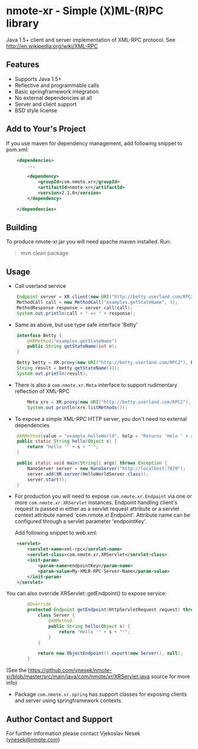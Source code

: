 nmote-xr - Simple (X)ML-(R)PC library
=====================================

Java 1.5+ client and server implementation of XML-RPC protocol.
See http://en.wikipedia.org/wiki/XML-RPC

Features
--------
* Supports Java 1.5+
* Reflective and programmable calls
* Basic springframework integration
* No external dependencies at all
* Server and client support
* BSD style license


Add to Your's Project
---------------------

If you use maven for dependency management, add following snippet to pom.xml:

```xml
	<dependencies>
		...

		<dependency>
			<groupId>com.nmote.xr</groupId>
			<artifactId>nmote-xr</artifactId>
			<version>2.1.0</version>
		</dependency>

	</dependencies>
```

Building
--------
To produce nmote-xr.jar you will need apache maven installed. Run:

> mvn clean package

Usage
-----

* Call userland service

```java
	Endpoint server = XR.client(new URI("http://betty.userland.com/RPC2"));
	MethodCall call = new MethodCall("examples.getStateName", 3);
	MethodResponse response = server.call(call);
	System.out.println(call + " => " + response);
```

* Same as above, but use type safe interface 'Betty'

```java
	interface Betty {
		@XRMethod("examples.getStateName")
		public String getStateName(int n);
	}

	Betty betty = XR.proxy(new URI("http://betty.userland.com/RPC2"), Betty.class);
	String result = betty.getStateName(41);
	System.out.println(result);
```

* There is also a `com.nmote.xr.Meta` interface to support rudimentary reflection of XML-RPC

```java
		Meta xrs = XR.proxy(new URI("http://betty.userland.com/RPC2"), Meta.class);
		System.out.println(xrs.listMethods());
```

* To expose a simple XML-RPC HTTP server, you don't need no external dependencies

```java
	@XRMethod(value = "example.helloWorld", help = "Returns 'Helo ' + argument")
	public static String hello(Object s) {
		return "Hello '" + s + "'";
	}

	public static void main(String[] args) throws Exception {
		NanoServer server = new NanoServer("http://localhost:7070");
		server.add(XR.server(HelloWorldServer.class));
		server.start();
	}
```

* For production you will need to expose `com.nmote.xr.Endpoint` via one or  more
  `com.nmote.xr.XRServlet` instances. Endpoint handling client's request is passed
  in either as a servlet request attribute or a servlet context attribute named
  'com.nmote.xr.Endpoint'. Attribute name can be configured through a servlet
  parameter 'endpointKey'.

  Add following snippet to web.xml:

```xml
  	<servlet>
		<servlet-name>xml-rpc</servlet-name>
		<servlet-class>com.nmote.xr.XRServlet</servlet-class>
		<init-param>
			<param-name>endpointKey</param-name>
			<param-value>My-XMLR-RPC-Server-Name</param-value>
		</init-param>
	</servlet>
```

  You can also override XRServlet::getEndpoint() to expose service:

```java
		@Override
		protected Endpoint getEndpoint(HttpServletRequest request) throws ServletException {
			class Server {
				@XRMethod
				public String hello(Object s) {
					return "Hello '" + s + "'";
				}
			}

			return new ObjectEndpoint().export(new Server(), null);
		}
```

  (See the https://github.com/vnesek/nmote-xr/blob/master/src/main/java/com/nmote/xr/XRServlet.java source for more info)

* Package `com.nmote.xr.spring` has support classes for exposing clients and
  server using springframework contexts.


Author Contact and Support
--------------------------

For further information please contact
Vjekoslav Nesek (vnesek@nmote.com)

